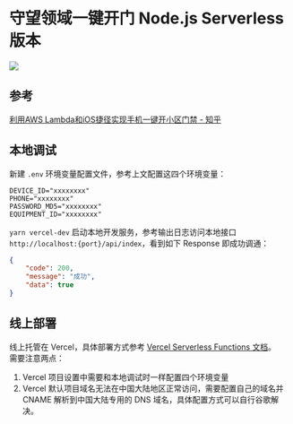 # 守望领域一键开门 Node.js Serverless 版本
![](https://vercelbadge.vercel.app/api/codedaraw/lookdoor-serverless)  

## 参考
[利用AWS Lambda和iOS捷径实现手机一键开小区门禁 - 知乎](https://zhuanlan.zhihu.com/p/423812476)

## 本地调试
新建 `.env` 环境变量配置文件，参考上文配置这四个环境变量：
```
DEVICE_ID="xxxxxxxx"
PHONE="xxxxxxxx"
PASSWORD_MD5="xxxxxxxx"
EQUIPMENT_ID="xxxxxxxx"
```

`yarn vercel-dev` 启动本地开发服务，参考输出日志访问本地接口 `http://localhost:{port}/api/index`，看到如下 Response 即成功调通：

``` JSON
{
    "code": 200,
    "message": "成功",
    "data": true
}
```


## 线上部署
线上托管在 Vercel，具体部署方式参考 [Vercel Serverless Functions 文档](https://vercel.com/docs/concepts/functions/serverless-functions/runtimes/node-js)。  
需要注意两点：  
1. Vercel 项目设置中需要和本地调试时一样配置四个环境变量
2. Vercel 默认项目域名无法在中国大陆地区正常访问，需要配置自己的域名并 CNAME 解析到中国大陆专用的 DNS 域名，具体配置方式可以自行谷歌解决。

